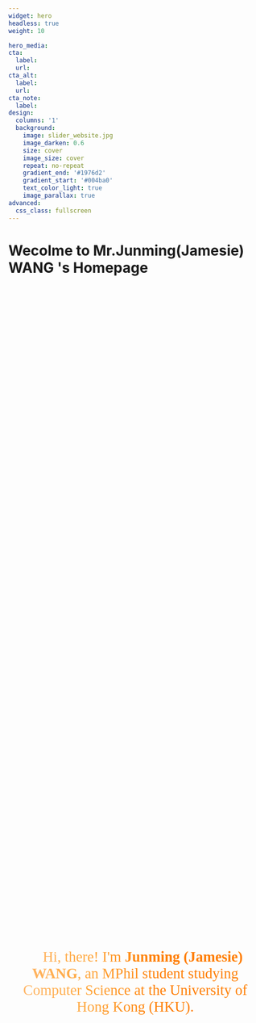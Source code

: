 ```yaml
---
widget: hero
headless: true
weight: 10

hero_media: 
cta:
  label: 
  url: 
cta_alt:
  label: 
  url: 
cta_note:
  label: 
design:
  columns: '1'
  background:
    image: slider_website.jpg
    image_darken: 0.6
    size: cover
    image_size: cover
    repeat: no-repeat
    gradient_end: '#1976d2'
    gradient_start: '#004ba0'
    text_color_light: true
    image_parallax: true
advanced:
  css_class: fullscreen
---
```


<h1>Wecolme to Mr.Junming(Jamesie) WANG 's Homepage</h1>
<div style="width: 100%;height: 100%;">
  <div style="font-size: 29px; background: #FFB76B; background: linear-gradient(to right, #FFB76B 0%, #FFA73D 30%, #FF7C00 60%, #FF7F04 100%); -webkit-background-clip: text; -webkit-text-fill-color: transparent;position: absolute; top: 50%; left: 50%;transform: translate(-50%, -50%);text-align: center;font-family:Georgia;">
    👋 Hi, there! I'm <span style="font-weight:bold;">Junming (Jamesie) WANG</span>, an MPhil student studying Computer Science at the University of Hong Kong (HKU).

  </div>
<div>

